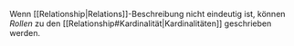 Wenn [[Relationship|Relations]]-Beschreibung nicht eindeutig ist, können _Rollen_ zu den [[Relationship#Kardinalität|Kardinalitäten]] geschrieben werden.